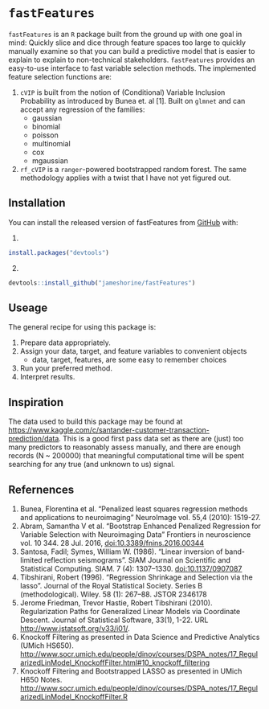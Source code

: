 
<!-- README.md is generated from README.Rmd. Please edit that file -->

# `fastFeatures`

`fastFeatures` is an `R` package built from the ground up with one goal
in mind: Quickly slice and dice through feature spaces too large to
quickly manually examine so that you can build a predictive model that
is easier to explain to explain to non-technical stakeholders.
`fastFeatures` provides an easy-to-use interface to fast variable
selection methods. The implemented feature selection functions are:

1.  `cVIP` is built from the notion of (Conditional) Variable Inclusion
    Probability as introduced by Bunea et. al \[1\]. Built on `glmnet`
    and can accept any regression of the families:
      - gaussian
      - binomial
      - poisson
      - multinomial
      - cox
      - mgaussian
2.  `rf_cVIP` is a `ranger`-powered bootstrapped random forest. The same
    methodology applies with a twist that I have not yet figured out.

## Installation

You can install the released version of fastFeatures from
[GitHub](https://github.com/) with:

1.  
<!-- end list -->

``` r
install.packages("devtools")
```

2.  
<!-- end list -->

``` r
devtools::install_github("jameshorine/fastFeatures")
```

## Useage

The general recipe for using this package is:

1.  Prepare data appropriately.
2.  Assign your data, target, and feature variables to convenient
    objects
      - data, target, features, are some easy to remember choices
3.  Run your preferred method.
4.  Interpret results.

## Inspiration

The data used to build this package may be found at
<https://www.kaggle.com/c/santander-customer-transaction-prediction/data>.
This is a good first pass data set as there are (just) too many
predictors to reasonably assess manually, and there are enough records
(N ~ 200000) that meaningful computational time will be spent searching
for any true (and unknown to us) signal.

## Refernences

1.  Bunea, Florentina et al. “Penalized least squares regression methods
    and applications to neuroimaging” NeuroImage vol. 55,4 (2010):
    1519-27.
2.  Abram, Samantha V et al. “Bootstrap Enhanced Penalized Regression
    for Variable Selection with Neuroimaging Data” Frontiers in
    neuroscience vol. 10 344. 28 Jul. 2016,
    <doi:10.3389/fnins.2016.00344>
3.  Santosa, Fadil; Symes, William W. (1986). “Linear inversion of
    band-limited reflection seismograms”. SIAM Journal on Scientific and
    Statistical Computing. SIAM. 7 (4): 1307–1330. <doi:10.1137/0907087>
4.  Tibshirani, Robert (1996). “Regression Shrinkage and Selection via
    the lasso”. Journal of the Royal Statistical Society. Series B
    (methodological). Wiley. 58 (1): 267–88. JSTOR 2346178
5.  Jerome Friedman, Trevor Hastie, Robert Tibshirani (2010).
    Regularization Paths for Generalized Linear Models via Coordinate
    Descent. Journal of Statistical Software, 33(1), 1-22. URL
    <http://www.jstatsoft.org/v33/i01/>.
6.  Knockoff Filtering as presented in Data Science and Predictive
    Analytics (UMich HS650).
    <http://www.socr.umich.edu/people/dinov/courses/DSPA_notes/17_RegularizedLinModel_KnockoffFilter.html#10_knockoff_filtering>
7.  Knockoff Filtering and Bootstrapped LASSO as presented in UMich H650
    Notes.
    <http://www.socr.umich.edu/people/dinov/courses/DSPA_notes/17_RegularizedLinModel_KnockoffFilter.R>
